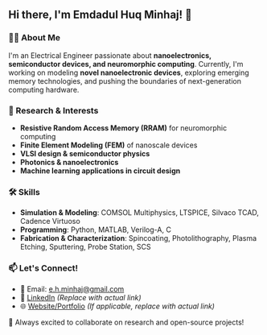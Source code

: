## Hi there, I'm Emdadul Huq Minhaj! 👋

### 👨‍💻 About Me
I'm an Electrical Engineer passionate about **nanoelectronics, semiconductor devices, and neuromorphic computing**. Currently, I'm working on modeling **novel nanoelectronic devices**, exploring emerging memory technologies, and pushing the boundaries of next-generation computing hardware.

### 🔬 Research & Interests
- **Resistive Random Access Memory (RRAM)** for neuromorphic computing
- **Finite Element Modeling (FEM)** of nanoscale devices
- **VLSI design & semiconductor physics**
- **Photonics & nanoelectronics**
- **Machine learning applications in circuit design**

### 🛠️ Skills
- **Simulation & Modeling**: COMSOL Multiphysics, LTSPICE, Silvaco TCAD, Cadence Virtuoso
- **Programming**: Python, MATLAB, Verilog-A, C
- **Fabrication & Characterization**: Spincoating, Photolithography, Plasma Etching, Sputtering, Probe Station, SCS

### 📫 Let's Connect!
- 📧 Email: e.h.minhaj@gmail.com
- 🔗 [LinkedIn](https://www.linkedin.com/in/ehminhaj) *(Replace with actual link)*
- 🌐 [Website/Portfolio](https://your-portfolio.com) *(If applicable, replace with actual link)*

🚀 Always excited to collaborate on research and open-source projects!


<!--
**minhajwsu/minhajwsu** is a ✨ _special_ ✨ repository because its `README.md` (this file) appears on your GitHub profile.

Here are some ideas to get you started:

- 🔭 I’m currently working on ...
- 🌱 I’m currently learning ...
- 👯 I’m looking to collaborate on ...
- 🤔 I’m looking for help with ...
- 💬 Ask me about ...
- 📫 How to reach me: ...
- 😄 Pronouns: ...
- ⚡ Fun fact: ...
-->

